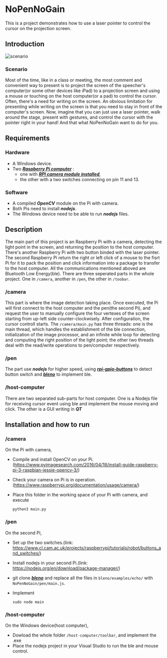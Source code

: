 # NoPenNoGain
This is a project demonstrates how to use a laser pointer to control the cursor on the projection screen.

## Introduction
![scenario](https://user-images.githubusercontent.com/30167968/34891826-f82e2282-f811-11e7-87b4-62c12ccd8726.png)
### Scenario
Most of the time, like in a class or meeting, the most comment and convenient way to present is to project the screen of the speecher's computer(or some other devices like iPad) to a projection screen and using a mouse or touching on the host computer(or a pad) to control the cursor. Often, there's a need for writing on the screen. An obvious limitation for presenting while writing on the screen is that you need to stay in front of the computer's screen. Now, imagine that you can just use a laser pointer, walk around the stage, present with gestures, and control the cursor with the pointer right in your hand! And that what NoPenNoGain want to do for you.
## Requirements
### Hardware
* A Windows device.
* Two [***Raspberry Pi computer***](https://www.raspberrypi.org/documentation/setup/) : 
    * one with [***RPI camera module installed***](https://www.raspberrypi.org/documentation/usage/camera/),
    * the other with a two switches connecting on pin 11 and 13.
### Software
* A compiled ***OpenCV*** module on the Pi with camera.
* Both Pis need to install ***nodejs***.
* The Windows device need to be able to run ***nodejs*** files.
## Description
The main part of this project is an Raspberry Pi with a camera, detecting the light point in the screen, and returning the position to the host computer. There's another Raspberry Pi with two button binded with the laser pointer. The second Raspberry Pi return the right or left click of a mouse to the fisrt Pi for it to pack the position and click information into a package to transfer to the host computer. All the communications mentioned aboved are Bluetooth Low Energy(ble).
There are three seperated parts in the whole project. One in ```/camera```, another in ```/pen```, the other in ```/toobar```.
### /camera
This part is where the image detection taking place. Once executed, the Pi will first connect to the host computer and the pen(the second Pi), and request the user to manually configure the four vertexes of the screen starting from up-left side counter-clockwisely. After configuration, the cursor controll starts.
The ```/camera/main.py``` has three threads: one is the main thread, which handles the establishment of the ble connection, initialization of the image processor, and an infinite while loop for detecting and computing the right position of the light point; the other two threads deal with the read/write operations to pen/computer respectively.
### /pen
The part use ***nodejs*** for higher speed, using [***rpi-gpio-buttons***](https://www.npmjs.com/package/rpi-gpio-buttons) to detect button switch and [***bleno***](https://github.com/sandeepmistry/bleno) to implement ble.
### /host-computer
There are two separated sub-parts for host computer. One is a Nodejs file for receiving cursor event using ble and implement the mouse moving and click. The other is a GUI writing in ***QT***
## Installation and how to run
### /camera
On the Pi with camera, 
* Compile and install OpenCV on your Pi.(https://www.pyimagesearch.com/2016/04/18/install-guide-raspberry-pi-3-raspbian-jessie-opencv-3/)
* Check your camera on Pi is in operation.(https://www.raspberrypi.org/documentation/usage/camera/)
* Place this folder in the working space of your Pi with camera, and execute

      python3 main.py

### /pen
On the second Pi, 
* Set up the two switches.(link: https://www.cl.cam.ac.uk/projects/raspberrypi/tutorials/robot/buttons_and_switches/)
* Install nodejs in your second Pi.(link: https://nodejs.org/en/download/package-manager/)
* git clone [***bleno***](https://github.com/sandeepmistry/bleno) and replace all the files in ```bleno/examples/echo/``` with ```NoPenNoGain/pen/main.js```.
* Implement 
     
      sudo node main

### /host-computer
On the Windows device(host computer),
* Dowload the whole folder ```/host-computer/toolbar```, and implement the .exe
* Place the nodejs project in your Visual Studio to run the ble and mouse control.
 
## 
